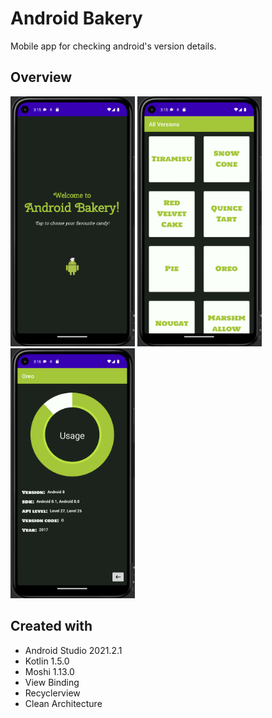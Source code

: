 # Android Bakery
Mobile app for checking android's version details.

## Overview
<p float="left">
  <img src="./assets/Screenshot_1.png" height=400>
  <img src="./assets/Screenshot_2.png" height=400>
  <img src="./assets/Screenshot_3.png" height=400>
</p>

## Created with
- Android Studio 2021.2.1
- Kotlin 1.5.0
- Moshi 1.13.0
- View Binding
- Recyclerview
- Clean Architecture
